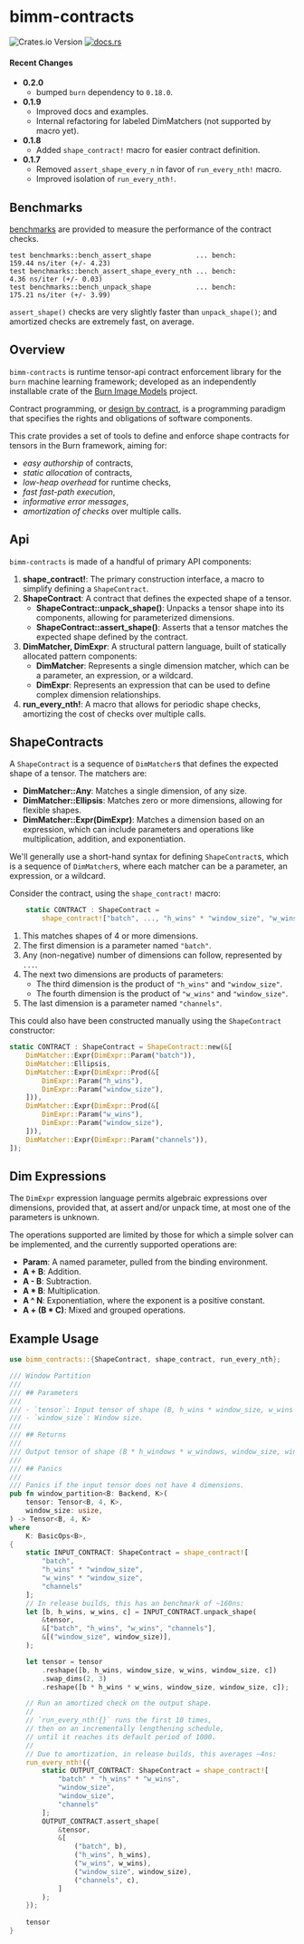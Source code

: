 # bimm-contracts

![Crates.io Version](https://img.shields.io/crates/v/bimm-contracts)
[![docs.rs](https://img.shields.io/docsrs/bimm-contracts)](https://docs.rs/bimm-contracts/latest/)

#### Recent Changes

* **0.2.0**
  * bumped `burn` dependency to `0.18.0`.
* **0.1.9**
   * Improved docs and examples.
   * Internal refactoring for labeled DimMatchers (not supported by macro yet).
* **0.1.8**
   * Added `shape_contract!` macro for easier contract definition.
* **0.1.7**
   * Removed `assert_shape_every_n` in favor of `run_every_nth!` macro.
   * Improved isolation of `run_every_nth!`.

## Benchmarks

[benchmarks](benches/contracts.rs) are provided to measure the performance of the contract checks.
```
test benchmarks::bench_assert_shape           ... bench:         159.44 ns/iter (+/- 4.23)
test benchmarks::bench_assert_shape_every_nth ... bench:           4.36 ns/iter (+/- 0.03)
test benchmarks::bench_unpack_shape           ... bench:         175.21 ns/iter (+/- 3.99)
```

`assert_shape()` checks are very slightly faster than `unpack_shape()`;
and amortized checks are extremely fast, on average.

## Overview

`bimm-contracts` is runtime tensor-api contract enforcement library for the `burn` machine learning framework;
developed as an independently installable crate of the [Burn Image Models](https://github.com/crutcher/bimm) project.

Contract programming, or [design by contract](https://en.wikipedia.org/wiki/Design_by_contract),
is a programming paradigm that specifies the rights and obligations of software components.

This crate provides a set of tools to define and enforce shape contracts for tensors in the Burn framework,
aiming for:

- *easy authorship* of contracts,
- *static allocation* of contracts,
- *low-heap overhead* for runtime checks,
- *fast fast-path execution*,
- *informative error messages*,
- *amortization of checks* over multiple calls.

## Api

`bimm-contracts` is made of a handful of primary API components:

1. **shape_contract!**: The primary construction interface, a macro to simplify defining a `ShapeContract`.
2. **ShapeContract**: A contract that defines the expected shape of a tensor.
   - **ShapeContract::unpack_shape()**: Unpacks a tensor shape into its components, allowing for parameterized dimensions.
   - **ShapeContract::assert_shape()**: Asserts that a tensor matches the expected shape defined by the contract.
3. **DimMatcher, DimExpr**: A structural pattern language, built of statically allocated pattern components:
   - **DimMatcher**: Represents a single dimension matcher, which can be a parameter, an expression, or a wildcard.
   - **DimExpr**: Represents an expression that can be used to define complex dimension relationships.
4. **run_every_nth!**: A macro that allows for periodic shape checks, amortizing the cost of checks over multiple calls.

## ShapeContracts

A `ShapeContract` is a sequence of `DimMatcher`s that defines the expected shape of a tensor. The matchers are:

- **DimMatcher::Any**: Matches a single dimension, of any size.
- **DimMatcher::Ellipsis**: Matches zero or more dimensions, allowing for flexible shapes.
- **DimMatcher::Expr(DimExpr)**: Matches a dimension based on an expression,
  which can include parameters and operations like multiplication, addition, and exponentiation.

We'll generally use a short-hand syntax for defining `ShapeContract`s, which is a sequence of `DimMatcher`s,
where each matcher can be a parameter, an expression, or a wildcard.

Consider the contract, using the `shape_contract!` macro:

```rust
    static CONTRACT : ShapeContract =
        shape_contract!["batch", ..., "h_wins" * "window_size", "w_wins" * "window_size", "channels"];
```

1. This matches shapes of 4 or more dimensions.
2. The first dimension is a parameter named `"batch"`.
3. Any (non-negative) number of dimensions can follow, represented by `...`.
4. The next two dimensions are products of parameters:
   - The third dimension is the product of `"h_wins"` and `"window_size"`.
   - The fourth dimension is the product of `"w_wins"` and `"window_size"`.
5. The last dimension is a parameter named `"channels"`.

This could also have been constructed manually using the `ShapeContract` constructor:

```rust
static CONTRACT : ShapeContract = ShapeContract::new(&[
    DimMatcher::Expr(DimExpr::Param("batch")),
    DimMatcher::Ellipsis,
    DimMatcher::Expr(DimExpr::Prod(&[
        DimExpr::Param("h_wins"),
        DimExpr::Param("window_size"),
    ])),
    DimMatcher::Expr(DimExpr::Prod(&[
        DimExpr::Param("w_wins"),
        DimExpr::Param("window_size"),
    ])),
    DimMatcher::Expr(DimExpr::Param("channels")),
]);
```

## Dim Expressions

The `DimExpr` expression language permits algebraic expressions over dimensions,
provided that, at assert and/or unpack time, at most one of the parameters is unknown.

The operations supported are limited by those for which a simple solver can be implemented,
and the currently supported operations are:

- **Param**: A named parameter, pulled from the binding environment.
- **A + B**: Addition.
- **A - B**: Subtraction.
- **A * B**: Multiplication.
- **A ^ N**: Exponentiation, where the exponent is a positive constant.
- **A + (B * C)**: Mixed and grouped operations.

## Example Usage

```rust
use bimm_contracts::{ShapeContract, shape_contract, run_every_nth};

/// Window Partition
///
/// ## Parameters
///
/// - `tensor`: Input tensor of shape (B, h_wins * window_size, w_wins * window_size, C).
/// - `window_size`: Window size.
///
/// ## Returns
///
/// Output tensor of shape (B * h_windows * w_windows, window_size, window_size, C).
///
/// ## Panics
///
/// Panics if the input tensor does not have 4 dimensions.
pub fn window_partition<B: Backend, K>(
    tensor: Tensor<B, 4, K>,
    window_size: usize,
) -> Tensor<B, 4, K>
where
    K: BasicOps<B>,
{
    static INPUT_CONTRACT: ShapeContract = shape_contract![
        "batch",
        "h_wins" * "window_size",
        "w_wins" * "window_size",
        "channels"
    ];
    // In release builds, this has an benchmark of ~160ns:
    let [b, h_wins, w_wins, c] = INPUT_CONTRACT.unpack_shape(
        &tensor,
        &["batch", "h_wins", "w_wins", "channels"],
        &[("window_size", window_size)],
    );

    let tensor = tensor
        .reshape([b, h_wins, window_size, w_wins, window_size, c])
        .swap_dims(2, 3)
        .reshape([b * h_wins * w_wins, window_size, window_size, c]);

    // Run an amortized check on the output shape.
    //
    // `run_every_nth!{}` runs the first 10 times,
    // then on an incrementally lengthening schedule,
    // until it reaches its default period of 1000.
    //
    // Due to amortization, in release builds, this averages ~4ns:
    run_every_nth!({
        static OUTPUT_CONTRACT: ShapeContract = shape_contract![
            "batch" * "h_wins" * "w_wins",
            "window_size",
            "window_size",
            "channels"
        ];
        OUTPUT_CONTRACT.assert_shape(
            &tensor,
            &[
                ("batch", b),
                ("h_wins", h_wins),
                ("w_wins", w_wins),
                ("window_size", window_size),
                ("channels", c),
            ]
        );
    });
    
    tensor
}
```

